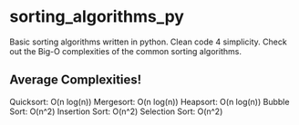 sorting_algorithms_py
=====================

Basic sorting algorithms written in python. 
Clean code 4 simplicity.
Check out the Big-O complexities of the common sorting algorithms.

Average Complexities!
-----------------

Quicksort:	O(n log(n))
Mergesort:	O(n log(n))
Heapsort:	O(n log(n))
Bubble Sort:	O(n^2)
Insertion Sort:	O(n^2)
Selection Sort:	O(n^2)


